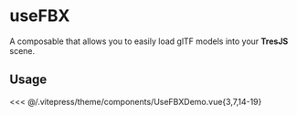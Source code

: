 # useFBX

<DocsDemo>
  <UseFBXDemo />
</DocsDemo>

A composable that allows you to easily load glTF models into your **TresJS** scene.

## Usage

<<< @/.vitepress/theme/components/UseFBXDemo.vue{3,7,14-19}